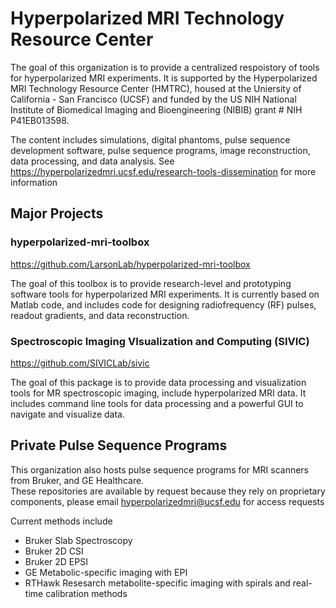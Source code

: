 # Hyperpolarized MRI Technology Resource Center

The goal of this organization is to provide a centralized respoistory of tools for hyperpolarized MRI experiments.  It is supported by the Hyperpolarized MRI Technology Resource Center (HMTRC), housed at the Uniersity of California - San Francisco (UCSF) and funded by the US NIH National Institute of Biomedical Imaging and Bioengineering (NIBIB) grant # NIH P41EB013598.

The content includes simulations, digital phantoms, pulse sequence development software, pulse sequence programs, image reconstruction, data processing, and data analysis.
See https://hyperpolarizedmri.ucsf.edu/research-tools-dissemination for more information

## Major Projects

### hyperpolarized-mri-toolbox

https://github.com/LarsonLab/hyperpolarized-mri-toolbox

The goal of this toolbox is to provide research-level and prototyping software tools for hyperpolarized MRI experiments. It is currently based on Matlab code, and includes code for designing radiofrequency (RF) pulses, readout gradients, and data reconstruction.

###  Spectroscopic Imaging VIsualization and Computing (SIVIC)

https://github.com/SIVICLab/sivic

The goal of this package is to provide data processing and visualization tools for MR spectroscopic imaging, include hyperpolarized MRI data.  It includes command line tools for data processing and a powerful GUI to navigate and visualize data.

## Private Pulse Sequence Programs

This organization also hosts pulse sequence programs for MRI scanners from Bruker, and GE Healthcare.  
These repositories are available by request because they rely on proprietary components, please email hyperpolarizedmri@ucsf.edu for access requests

Current methods include
* Bruker Slab Spectroscopy
* Bruker 2D CSI
* Bruker 2D EPSI
* GE Metabolic-specific imaging with EPI
* RTHawk Resesarch metabolite-specific imaging with spirals and real-time calibration methods

